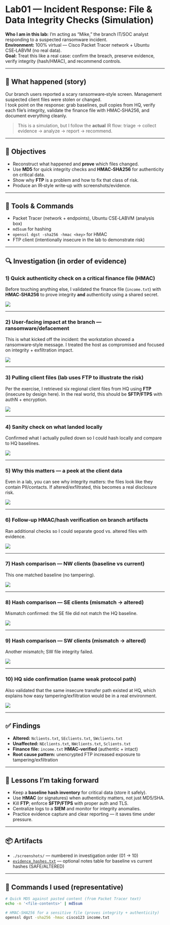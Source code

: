 # Lab01 — Incident Response: File & Data Integrity Checks (Simulation)

**Who I am in this lab:** I’m acting as “Mike,” the branch IT/SOC analyst responding to a suspected ransomware incident.  
**Environment:** 100% virtual — Cisco Packet Tracer network + Ubuntu CSE‑LABVM (no real data).  
**Goal:** Treat this like a real case: confirm the breach, preserve evidence, verify integrity (hash/HMAC), and recommend controls.

---

## 📝 What happened (story)
Our branch users reported a scary ransomware‑style screen. Management suspected client files were stolen or changed.  
I took point on the response: grab baselines, pull copies from HQ, verify each file’s integrity, validate the finance file with HMAC‑SHA256, and document everything cleanly.

> This is a simulation, but I follow the **actual** IR flow: triage → collect evidence → analyze → report → recommend.

---

## 🎯 Objectives
- Reconstruct what happened and **prove** which files changed.
- Use **MD5** for quick integrity checks and **HMAC‑SHA256** for authenticity on critical data.
- Show why **FTP** is a problem and how to fix that class of risk.
- Produce an IR‑style write‑up with screenshots/evidence.

---

## 🧰 Tools & Commands
- Packet Tracer (network + endpoints), Ubuntu CSE‑LABVM (analysis box)  
- `md5sum` for hashing  
- `openssl dgst -sha256 -hmac <key>` for HMAC  
- FTP client (intentionally insecure in the lab to demonstrate risk)

---

## 🔍 Investigation (in order of evidence)

### 1) Quick authenticity check on a critical finance file (HMAC)
Before touching anything else, I validated the finance file (`income.txt`) with **HMAC‑SHA256** to prove integrity **and** authenticity using a shared secret.
  
![](./screenshots/01_initial_hmac_check.png)

---

### 2) User‑facing impact at the branch — ransomware/defacement
This is what kicked off the incident: the workstation showed a ransomware‑style message. I treated the host as compromised and focused on integrity + exfiltration impact.

![](./screenshots/02_branch_office_ransomware_screen.png)

---

### 3) Pulling client files (lab uses FTP to illustrate the risk)
Per the exercise, I retrieved six regional client files from HQ using **FTP** (insecure by design here). In the real world, this should be **SFTP/FTPS** with authN + encryption.

![](./screenshots/03_ftp_data_exfiltration_branch.png)

---

### 4) Sanity check on what landed locally
Confirmed what I actually pulled down so I could hash locally and compare to HQ baselines.

![](./screenshots/04_branch_local_dir_listing.png)

---

### 5) Why this matters — a peek at the client data
Even in a lab, you can see why integrity matters: the files look like they contain PII/contacts. If altered/exfiltrated, this becomes a real disclosure risk.

![](./screenshots/05_viewing_stolen_client_data_branch.png)

---

### 6) Follow‑up HMAC/hash verification on branch artifacts
Ran additional checks so I could separate good vs. altered files with evidence.

![](./screenshots/06_hmac_verification_branch_file.png)

---

### 7) Hash comparison — NW clients (baseline vs current)
This one matched baseline (no tampering).

![](./screenshots/07_northwest_clients_hash_verification.png)

---

### 8) Hash comparison — SE clients (mismatch → altered)
Mismatch confirmed: the SE file did not match the HQ baseline.

![](./screenshots/08_southeast_clients_hash_verification.png)

---

### 9) Hash comparison — SW clients (mismatch → altered)
Another mismatch; SW file integrity failed.

![](./screenshots/09_southwest_clients_hash_verification.png)

---

### 10) HQ side confirmation (same weak protocol path)
Also validated that the same insecure transfer path existed at HQ, which explains how easy tampering/exfiltration would be in a real environment.

![](./screenshots/10_hq_data_exfiltration.png)

---

## ✅ Findings
- **Altered:** `Nclients.txt`, `SEclients.txt`, `SWclients.txt`
- **Unaffected:** `NEclients.txt`, `NWclients.txt`, `Sclients.txt`
- **Finance file:** `income.txt` **HMAC‑verified** (authentic + intact)
- **Root cause pattern:** unencrypted FTP increased exposure to tampering/exfiltration

---

## 🧠 Lessons I’m taking forward
- Keep a **baseline hash inventory** for critical data (store it safely).
- Use **HMAC** (or signatures) when authenticity matters, not just MD5/SHA.
- Kill **FTP**; enforce **SFTP/FTPS** with proper auth and TLS.
- Centralize logs to a **SIEM** and monitor for integrity anomalies.
- Practice evidence capture and clear reporting — it saves time under pressure.

---

## 📦 Artifacts
- `./screenshots/` — numbered in investigation order (01 → 10)  
- [`evidence_hashes.txt`](./evidence_hashes.txt) — optional notes table for baseline vs current hashes (SAFE/ALTERED)

---

## 🔧 Commands I used (representative)
```bash
# Quick MD5 against pasted content (from Packet Tracer text)
echo -n '<file-contents>' | md5sum

# HMAC-SHA256 for a sensitive file (proves integrity + authenticity)
openssl dgst -sha256 -hmac cisco123 income.txt
